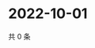 # 2022-10-01

共 0 条

<!-- BEGIN WEIBO -->
<!-- 最后更新时间 Sat Oct 01 2022 00:30:31 GMT+0800 (China Standard Time) -->

<!-- END WEIBO -->
